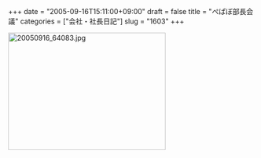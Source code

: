 +++
date = "2005-09-16T15:11:00+09:00"
draft = false
title = "ぺぱぼ部長会議"
categories = ["会社・社長日記"]
slug = "1603"
+++

<img src="http://ieiriblog.img.jugem.cc/20050916_64083.jpg" class="pict" width="320" height="240" alt="20050916_64083.jpg" />
